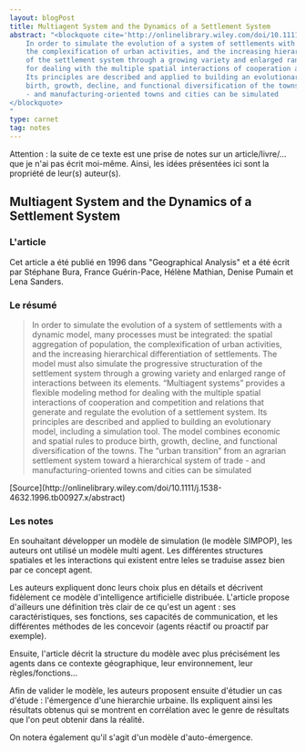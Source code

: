 ```yaml
---
layout: blogPost
title: Multiagent System and the Dynamics of a Settlement System
abstract: "<blockquote cite='http://onlinelibrary.wiley.com/doi/10.1111/j.1538-4632.1996.tb00927.x/abstract'>
	In order to simulate the evolution of a system of settlements with a dynamic model, many processes must be integrated: the spatial aggregation of population, 
	the complexification of urban activities, and the increasing hierarchical differentiation of settlements. The model must also simulate the progressive structuration 
	of the settlement system through a growing variety and enlarged range of interactions between its elements. “Multiagent systems” provides a flexible modeling method 
	for dealing with the multiple spatial interactions of cooperation and competition and relations that generate and regulate the evolution of a settlement system. 
	Its principles are described and applied to building an evolutionary model, including a simulation tool. The model combines economic and spatial rules to produce 
	birth, growth, decline, and functional diversification of the towns. The “urban transition” from an agrarian settlement system toward a hierarchical system of trade
	- and manufacturing-oriented towns and cities can be simulated
</blockquote>
"
type: carnet
tag: notes
---
```


Attention &#58; la suite de ce texte est une prise de notes sur un article/livre/... que je n'ai pas écrit moi-même. Ainsi, les idées présentées ici sont la propriété de leur(s) auteur(s).

## Multiagent System and the Dynamics of a Settlement System

### L'article

Cet article a été publié en 1996 dans "Geographical Analysis" et a été écrit par Stéphane Bura, France Guérin-Pace, Hélène Mathian, Denise Pumain et Lena Sanders.

### Le résumé

<blockquote cite="http://onlinelibrary.wiley.com/doi/10.1111/j.1538-4632.1996.tb00927.x/abstract">
	In order to simulate the evolution of a system of settlements with a dynamic model, many processes must be integrated: the spatial aggregation of population, 
	the complexification of urban activities, and the increasing hierarchical differentiation of settlements. The model must also simulate the progressive structuration 
	of the settlement system through a growing variety and enlarged range of interactions between its elements. “Multiagent systems” provides a flexible modeling method 
	for dealing with the multiple spatial interactions of cooperation and competition and relations that generate and regulate the evolution of a settlement system. 
	Its principles are described and applied to building an evolutionary model, including a simulation tool. The model combines economic and spatial rules to produce 
	birth, growth, decline, and functional diversification of the towns. The “urban transition” from an agrarian settlement system toward a hierarchical system of trade
	- and manufacturing-oriented towns and cities can be simulated
</blockquote>
[Source](http://onlinelibrary.wiley.com/doi/10.1111/j.1538-4632.1996.tb00927.x/abstract)

### Les notes


En souhaitant développer un modèle de simulation (le modèle SIMPOP), les auteurs ont utilisé un modèle multi agent. Les différentes structures spatiales et les interactions qui existent entre leles
se traduise assez bien par ce concept agent.

Les auteurs expliquent donc leurs choix plus en détails et décrivent fidèlement ce modèle d'intelligence artificielle distribuée. L'article propose d'ailleurs une définition très clair de ce qu'est 
un agent :
ses caractéristiques, ses fonctions, ses capacités de communication, et les différentes méthodes de les concevoir (agents réactif ou proactif par exemple).

Ensuite, l'article décrit la structure du modèle avec plus précisément les agents dans ce contexte géographique, leur environnement, leur règles/fonctions...

Afin de valider le modèle, les auteurs proposent ensuite d'étudier un cas d'étude : l'émergence d'une hierarchie urbaine. Ils expliquent ainsi les résultats obtenus qui se montrent en corrélation 
avec le genre de résultats que l'on peut obtenir dans la réalité.

On notera également qu'il s'agit d'un modèle d'auto-émergence.
